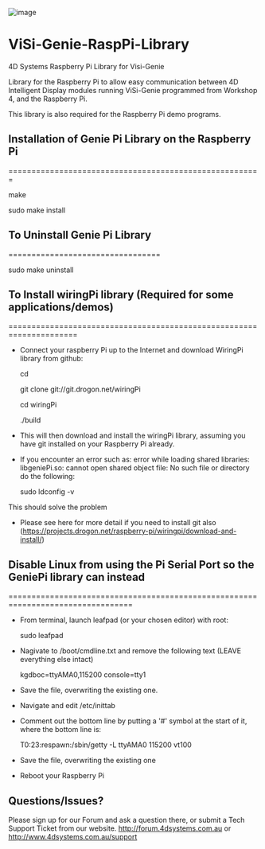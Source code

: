 ![image](http://www.4dsystems.com.au/imagenes/header.png)

ViSi-Genie-RaspPi-Library
====================

4D Systems Raspberry Pi Library for Visi-Genie

Library for the Raspberry Pi to allow easy communication between 4D Intelligent Display modules running ViSi-Genie programmed from Workshop 4, and the Raspberry Pi.

This library is also required for the Raspberry Pi demo programs.


## Installation of Genie Pi Library on the Raspberry Pi
=======================================================

  make

  sudo make install

## To Uninstall Genie Pi Library
=================================

  sudo make uninstall
  

## To Install wiringPi library (Required for some applications/demos)
=====================================================================
* Connect your raspberry Pi up to the Internet and download WiringPi library from github:
  
  
  cd
  
  git clone git://git.drogon.net/wiringPi
  
  cd wiringPi
  
  ./build
  
  
* This will then download and install the wiringPi library, assuming you have git installed on your Raspberry Pi already.

* If you encounter an error such as: error while loading shared libraries: libgeniePi.so: cannot open shared object file: No such file or directory
do the following:

  sudo ldconfig -v

This should solve the problem

* Please see here for more detail if you need to install git also (https://projects.drogon.net/raspberry-pi/wiringpi/download-and-install/)
  

## Disable Linux from using the Pi Serial Port so the GeniePi library can instead
=================================================================================
* From terminal, launch leafpad (or your chosen editor) with root:

  sudo leafpad

* Nagivate to /boot/cmdline.txt and remove the following text (LEAVE everything else intact)

  kgdboc=ttyAMA0,115200 console=tty1  
  
* Save the file, overwriting the existing one.
  
* Navigate and edit /etc/inittab
  
* Comment out the bottom line by putting a '#' symbol at the start of it, where the bottom line is:
  
  T0:23:respawn:/sbin/getty -L ttyAMA0 115200 vt100
  
* Save the file, overwriting the existing one
  
* Reboot your Raspberry Pi


## Questions/Issues?

Please sign up for our Forum and ask a question there, or submit a Tech Support Ticket from our website.
http://forum.4dsystems.com.au or http://www.4dsystems.com.au/support
